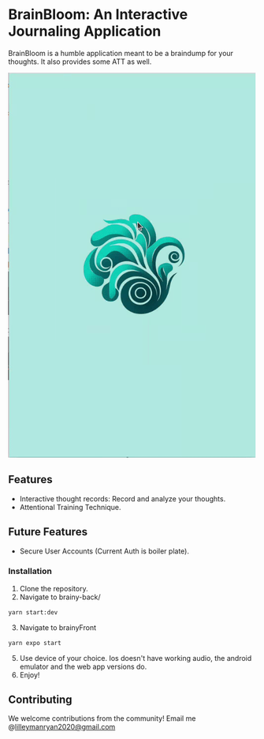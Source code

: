 # BrainBloom: An Interactive Journaling Application

BrainBloom is a humble application meant to be a braindump for your thoughts. It also provides some ATT as well.

![BrainBloom Logo](https://github.com/RyanLilleyman/BrainBloom/blob/main/banner.gif)

## Features

- Interactive thought records: Record and analyze your thoughts.
- Attentional Training Technique.

## Future Features 
- Secure User Accounts (Current Auth is boiler plate).


### Installation
1. Clone the repository. 
2. Navigate to brainy-back/

```bash
yarn start:dev
```

3. Navigate to brainyFront
```bash
yarn expo start
```
5. Use device of your choice. Ios doesn't have working audio, the android emulator and the web app versions do.
6. Enjoy!


## Contributing

We welcome contributions from the community! Email me @lilleymanryan2020@gmail.com




